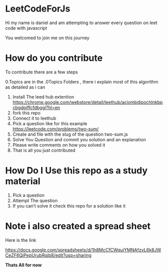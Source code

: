 # LeetCodeForJs

Hi my name is daniel and am attempting to answer every question on leet code with javascript

You welcomed to join me on this journey

# How do you contribute

To contribute there are a few steps

0.Topics are in the .0Topics Folders , there i explain most of this algorithm  as detailed as i can 
1.  Install The leed hub extention   https://chrome.google.com/webstore/detail/leethub/aciombdipochlnkbpcbgdpjffcfdbggi?hl=en
2.  fork this repo
3.  Connect it to leethub 
4.  Pick a question like for this example https://leetcode.com/problems/two-sum/
5.  Create and file with the slug of the question two-sum.js
6.  Solve You Question and commit you solution and an explanation
7.  Please write comments on how you solved it
8.  That is all you just contributed

# How Do I Use this repo as a study material

1.  Pick a question
2.  Attempt The question
3.  If you can’t solve it check this repo for a solution like it

# Note i also created a spread sheet  

Here is the link 

https://docs.google.com/spreadsheets/d/1h8McCfCWqujYMNAfzvL6k8JWCeZF6QiPepUrubRqjb8/edit?usp=sharing

**Thats All for now**
